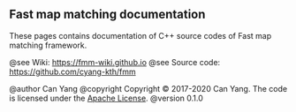 ## Fast map matching documentation

These pages contains documentation of C++ source codes of Fast map matching framework.

@see Wiki: https://fmm-wiki.github.io
@see Source code: https://github.com/cyang-kth/fmm

@author Can Yang
@copyright Copyright © 2017-2020 Can Yang. The code is licensed under the [Apache License](https://github.com/cyang-kth/fmm/blob/master/LICENSE.TXT).
@version 0.1.0
